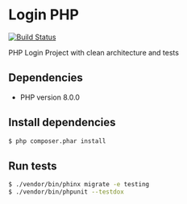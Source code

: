 # Login PHP

[![Build Status](https://travis-ci.org/tota1099/php-login.svg?branch=master)](https://travis-ci.org/tota1099/php-login)

PHP Login Project with clean architecture and tests

## Dependencies

- PHP version 8.0.0

## Install dependencies

```bash
$ php composer.phar install
```

## Run tests

```bash
$ ./vendor/bin/phinx migrate -e testing
$ ./vendor/bin/phpunit --testdox
```
